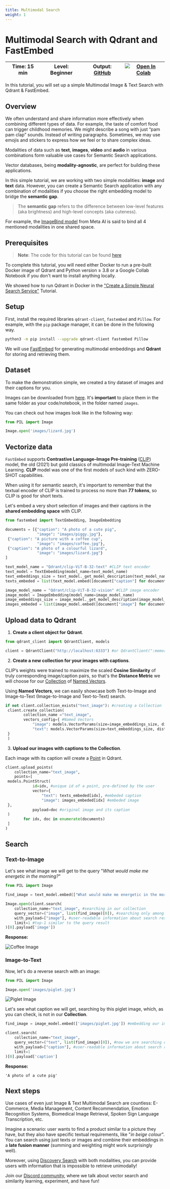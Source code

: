 ```yaml
---
title: Multimodal Search
weight: 1
---
```


# Multimodal Search with Qdrant and FastEmbed

| Time: 15 min | Level: Beginner |Output: [GitHub](https://github.com/qdrant/examples/blob/master/multimodal-search/Multimodal_Search_with_FastEmbed.ipynb)|[![Open In Colab](https://colab.research.google.com/assets/colab-badge.svg)](https://githubtocolab.com/qdrant/examples/blob/master/multimodal-search/Multimodal_Search_with_FastEmbed.ipynb)   |
| --- | ----------- | ----------- | ----------- |

In this tutorial, you will set up a simple Multimodal Image & Text Search with Qdrant & FastEmbed.

## Overview

We often understand and share information more effectively when combining different types of data. For example, the taste of comfort food can trigger childhood memories. We might describe a song with just “pam pam clap” sounds. Instead of writing paragraphs. Sometimes, we may use emojis and stickers to express how we feel or to share complex ideas.

Modalities of data such as **text**, **images**, **video** and **audio** in various combinations form valuable use cases for Semantic Search applications.

Vector databases, being **modality-agnostic**, are perfect for building these applications.

In this simple tutorial, we are working with two simple modalities: **image** and **text** data. However, you can create a Semantic Search application with any combination of modalities if you choose the right embedding model to bridge the **semantic gap**.

> The **semantic gap** refers to the difference between low-level features (aka brightness) and high-level concepts (aka cuteness).

For example, the [ImageBind model](https://github.com/facebookresearch/ImageBind) from Meta AI is said to bind all 4 mentioned modalities in one shared space.

## Prerequisites

> **Note**: The code for this tutorial can be found [here](https://github.com/qdrant/examples/multimodal-search)

To complete this tutorial, you will need either Docker to run a pre-built Docker image of Qdrant and Python version ≥ 3.8 or a Google Collab Notebook if you don't want to install anything locally. 

We showed how to run Qdrant in Docker in the ["Create a Simple Neural Search Service"](https://qdrant.tech/documentation/tutorials/neural-search/) Tutorial.

## Setup

First, install the required libraries `qdrant-client`, `fastembed` and `Pillow`.
For example, with the `pip` package manager, it can be done in the following way.

```bash
python3 -m pip install --upgrade qdrant-client fastembed Pillow
```

<aside role="status">
We will use <a href="https://qdrant.tech/documentation/fastembed/">FastEmbed</a> for generating multimodal embeddings and <b>Qdrant</b> for storing and retrieving them.
</aside>

## Dataset
To make the demonstration simple, we created a tiny dataset of images and their captions for you.

Images can be downloaded from [here](https://github.com/qdrant/examples/multimodal-search/images).
It's **important** to place them in the same folder as your code/notebook, in the folder named `images`.

You can check out how images look like in the following way:
```python
from PIL import Image

Image.open('images/lizard.jpg')
```
## Vectorize data

`FastEmbed` supports **Contrastive Language–Image Pre-training** ([CLIP](https://openai.com/index/clip/)) model, the old (2021) but gold classics of multimodal Image-Text Machine Learning. 
**CLIP** model was one of the first models of such kind with ZERO-SHOT capabilities.

When using it for semantic search, it's important to remember that the textual encoder of CLIP is trained to process no more than **77 tokens**, 
so CLIP is good for short texts.

Let's embed a very short selection of images and their captions in the **shared embedding space** with CLIP.

```python
from fastembed import TextEmbedding, ImageEmbedding

documents = [{"caption": "A photo of a cute pig",
              "image": "images/piggy.jpg"},
 {"caption": "A picture with a coffee cup",
              "image": "images/coffee.jpg"},
 {"caption": "A photo of a colourful lizard",
              "image": "images/lizard.jpg"}
]

text_model_name = "Qdrant/clip-ViT-B-32-text" #CLIP text encoder
text_model = TextEmbedding(model_name=text_model_name)
text_embeddings_size = text_model._get_model_description(text_model_name)["dim"] #dimension of text embeddings, produced by CLIP text encoder (512)
texts_embeded = list(text_model.embed([document["caption"] for document in documents])) #embedding captions with CLIP text encoder

image_model_name = "Qdrant/clip-ViT-B-32-vision" #CLIP image encoder
image_model = ImageEmbedding(model_name=image_model_name)
image_embeddings_size = image_model._get_model_description(image_model_name)["dim"] #dimension of image embeddings, produced by CLIP image encoder (512)
images_embeded = list(image_model.embed([document["image"] for document in documents]))  #embedding images with CLIP image encoder
```

## Upload data to Qdrant

1. **Create a client object for Qdrant**.

```python
from qdrant_client import QdrantClient, models

client = QdrantClient("http://localhost:6333") #or QdrantClient(":memory:") if you're using Google Collab, this option is suitable only for simple prototypes/demos with Python client
```

2. **Create a new collection for your images with captions**.

CLIP’s weights were trained to maximize the scaled **Cosine Similarity** of truly corresponding image/caption pairs,
so that's the **Distance Metric** we will choose for our [Collection](https://qdrant.tech/documentation/concepts/collections/) of [Named Vectors](https://qdrant.tech/documentation/concepts/collections/#collection-with-multiple-vectors).

Using **Named Vectors**, we can easily showcase both Text-to-Image and Image-to-Text (Image-to-Image and Text-to-Text) search.

```python
if not client.collection_exists("text_image"): #creating a Collection
 client.create_collection(
        collection_name ="text_image",
        vectors_config={ #Named Vectors
            "image": models.VectorParams(size=image_embeddings_size, distance=models.Distance.COSINE),
            "text": models.VectorParams(size=text_embeddings_size, distance=models.Distance.COSINE),
 }
 )
```
3. **Upload our images with captions to the Collection**.

Each image with its caption will create a [Point](https://qdrant.tech/documentation/concepts/points/) in Qdrant.

```python
client.upload_points(
    collection_name="text_image",
    points=[
 models.PointStruct(
            id=idx, #unique id of a point, pre-defined by the user
            vector={
                "text": texts_embeded[idx], #embeded caption
                "image": images_embeded[idx] #embeded image
 },
            payload=doc #original image and its caption
 )
        for idx, doc in enumerate(documents)
 ]
)
```

## Search

<h3 style="font-size: 1.25em;">Text-to-Image</h3>

Let's see what image we will get to the query "*What would make me energetic in the morning?*"

```python
from PIL import Image

find_image = text_model.embed(["What would make me energetic in the morning?"]) #query, we embed it, so it also becomes a vector

Image.open(client.search(
    collection_name="text_image", #searching in our collection
    query_vector=("image", list(find_image)[0]), #searching only among image vectors with our textual query
    with_payload=["image"], #user-readable information about search results, we are interested to see which image we will find
    limit=1 #top-1 similar to the query result
)[0].payload['image'])
```
**Response:**

![Coffee Image](/docs/coffee.jpg)

### Image-to-Text
Now, let's do a reverse search with an image:


```python
from PIL import Image

Image.open('images/piglet.jpg')
```
![Piglet Image](/docs/piglet.jpg)

Let's see what caption we will get, searching by this piglet image, which, as you can check, is not in our **Collection**.

```python
find_image = image_model.embed(['images/piglet.jpg']) #embedding our image query

client.search(
    collection_name="text_image",
    query_vector=("text", list(find_image)[0]), #now we are searching only among text vectors with our image query
    with_payload=["caption"], #user-readable information about search results, we are interested to see which caption we will get
    limit=1
)[0].payload['caption']
```
**Response:**
```text
'A photo of a cute pig'
```

## Next steps

Use cases of even just Image & Text Multimodal Search are countless: E-Commerce, Media Management, Content Recommendation, Emotion Recognition Systems, Biomedical Image Retrieval, Spoken Sign Language Transcription, etc.

Imagine a scenario: user wants to find a product similar to a picture they have, but they also have specific textual requirements, like "*in beige colour*".
You can search using just texts or images and combine their embeddings in a **late fusion manner** (summing and weighting might work surprisingly well).

Moreover, using [Discovery Search](https://qdrant.tech/articles/discovery-search/) with both modalities, you can provide users with information that is impossible to retrieve unimodally!

Join our [Discord community](https://qdrant.to/discord), where we talk about vector search and similarity learning, experiment, and have fun!